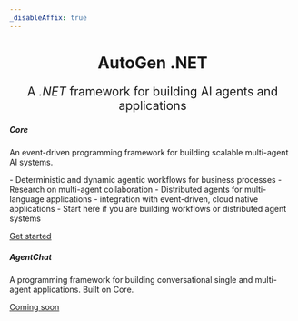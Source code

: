 ```yaml
---
_disableAffix: true
---
```

<style>
    .center {
        text-align: center;
    }

    .subheader {
        font-size: 1.5em;
    }
</style>

<div class="center">
    <h1>AutoGen .NET</h1>
    <p class="subheader">
    A <i>.NET</i> framework for building AI agents and applications
    </p>
</div>

<div class="row">
  <div class="col-sm-6">
    <div class="card">
      <div class="card-body">
        <h5 class="card-title">Core</h5>
        <p class="card-text">An event-driven programming framework for building scalable multi-agent AI systems.</p>
<p>
- Deterministic and dynamic agentic workflows for business processes
- Research on multi-agent collaboration
- Distributed agents for multi-language applications
- integration with event-driven, cloud native applications
- Start here if you are building workflows or distributed agent systems
</p>
        <a href="core/index.md" class="btn btn-primary">Get started</a>
      </div>
    </div>
  </div>
  <div class="col-sm-6">
    <div class="card">
      <div class="card-body">
        <h5 class="card-title">AgentChat</h5>
        <p class="card-text">A programming framework for building conversational single and multi-agent applications. Built on Core.</p>
        <a href="#" class="btn btn-primary disabled">Coming soon</a>
      </div>
    </div>
  </div>
</div>
